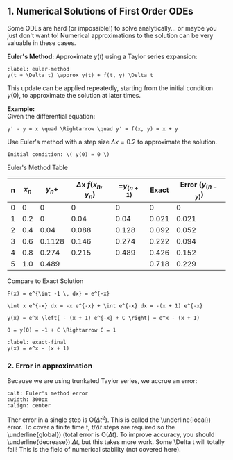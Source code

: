 ## 1. Numerical Solutions of First Order ODEs

Some ODEs are hard (or impossible!) to solve analytically... or maybe you just don't want to! Numerical approximations to the solution can be very valuable in these cases.

**Euler's Method:** Approximate $y(t)$ using a Taylor series expansion:

```{math}
:label: euler-method
y(t + \Delta t) \approx y(t) + f(t, y) \Delta t
```

This update can be applied repeatedly, starting from the initial condition $y(0)$, to approximate the solution at later times.


**Example:**  
Given the differential equation:

```{math}
y' - y = x \quad \Rightarrow \quad y' = f(x, y) = x + y
```

Use Euler's method with a step size $\Delta x = 0.2$ to approximate the solution.


```{note}
Initial condition: \( y(0) = 0 \)
```

 Euler's Method Table

|   n  |  $x_n$   |$y_n+$  | $\Delta$x $f(x_n,y_n)$| =$y_(n+1)$| Exact  | Error $(y_(n-y))$|
| ---- | -------- | ------ | --------------------- | --------- | ------ | ---------------- |
| 0    | 0        | 0      | 0                     | 0         | 0      | 0                |
| 1    | 0.2      | 0      | 0.04                  | 0.04      | 0.021  | 0.021            |
| 2    | 0.4      | 0.04   | 0.088                 | 0.128     | 0.092  | 0.052            |
| 3    | 0.6      | 0.1128 | 0.146                 | 0.274     | 0.222  | 0.094            |
| 4    | 0.8      | 0.274  | 0.215                 | 0.489     | 0.426  | 0.152            |
| 5    | 1.0      | 0.489  |                       |           | 0.718  | 0.229            |

Compare to Exact Solution

```{math}
F(x) = e^{\int -1 \, dx} = e^{-x}
```

```{math}
\int x e^{-x} dx = -x e^{-x} + \int e^{-x} dx = -(x + 1) e^{-x}
```

```{math}
y(x) = e^x \left[ - (x + 1) e^{-x} + C \right] = e^x - (x + 1)
```

```{math}
0 = y(0) = -1 + C \Rightarrow C = 1
```

```{math}
:label: exact-final
y(x) = e^x - (x + 1)
```
### 2. Error in approximation

Because we are using trunkated Taylor series, we accrue an error:

```{image} ./_images/euler.png
:alt: Euler's method error
:width: 300px
:align: center
```

Ther error in a single step is O($\Delta t^2$). This is called the \underline{local}) error. To cover a finite time t, t/$\Delta t$ steps are required so the \underline{global}) (total error is O($\Delta t$). To improve accuracy, you should \underline{decrease}) $\Delta t$, but this takes more work. Some \Delta t will totally fail! This is the field of numerical stability (not covered here).


